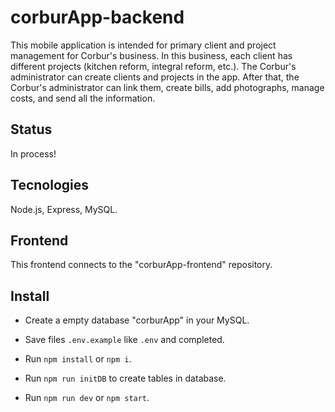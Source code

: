 # corburApp-backend
This mobile application is intended for primary client and project management for Corbur's business. 
In this business, each client has different projects (kitchen reform, integral reform, etc.). The Corbur's administrator can create clients and projects in the app. After that, the Corbur's administrator can link them, create bills, add photographs, manage costs, and send all the information.

## Status
In process! 

## Tecnologies
Node.js, Express, MySQL.

## Frontend
This frontend connects to the "corburApp-frontend" repository.

## Install

- Create a empty database "corburApp" in your MySQL.

- Save files `.env.example` like `.env` and completed.

- Run `npm install` or `npm i`.

- Run `npm run initDB` to create tables in database.

- Run `npm run dev` or `npm start`.

